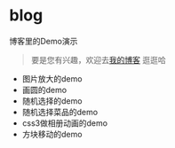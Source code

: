 # blog
博客里的Demo演示
>要是您有兴趣，欢迎去[我的博客](http://120.79.147.248/ "猜火车")  逛逛哈
* 图片放大的demo
* 画圆的demo
* 随机选择的demo
* 随机选择菜品的demo
* css3做相册动画的demo
* 方块移动的demo
